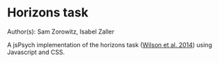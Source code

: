 # Horizons task

Author(s): Sam Zorowitz, Isabel Zaller

A jsPsych implementation of the horizons task ([Wilson et al. 2014](https://doi.org/10.1037/a0038199)) using Javascript and CSS.

